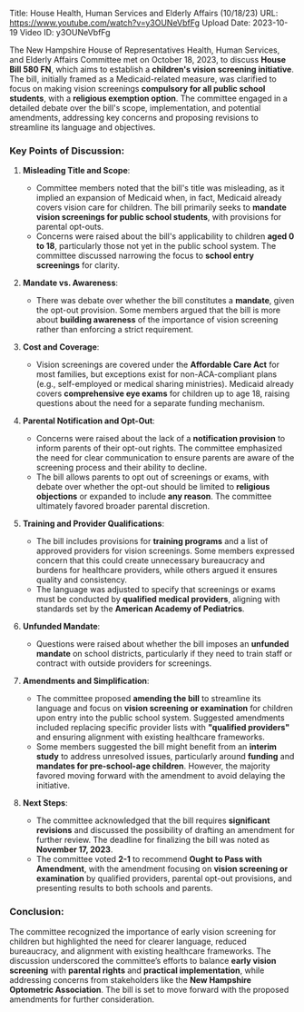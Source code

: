 Title: House Health, Human Services and Elderly Affairs (10/18/23)
URL: https://www.youtube.com/watch?v=y3OUNeVbfFg
Upload Date: 2023-10-19
Video ID: y3OUNeVbfFg

The New Hampshire House of Representatives Health, Human Services, and Elderly Affairs Committee met on October 18, 2023, to discuss **House Bill 580 FN**, which aims to establish a **children's vision screening initiative**. The bill, initially framed as a Medicaid-related measure, was clarified to focus on making vision screenings **compulsory for all public school students**, with a **religious exemption option**. The committee engaged in a detailed debate over the bill's scope, implementation, and potential amendments, addressing key concerns and proposing revisions to streamline its language and objectives.

### Key Points of Discussion:

1. **Misleading Title and Scope**:
   - Committee members noted that the bill's title was misleading, as it implied an expansion of Medicaid when, in fact, Medicaid already covers vision care for children. The bill primarily seeks to **mandate vision screenings for public school students**, with provisions for parental opt-outs.
   - Concerns were raised about the bill's applicability to children **aged 0 to 18**, particularly those not yet in the public school system. The committee discussed narrowing the focus to **school entry screenings** for clarity.

2. **Mandate vs. Awareness**:
   - There was debate over whether the bill constitutes a **mandate**, given the opt-out provision. Some members argued that the bill is more about **building awareness** of the importance of vision screening rather than enforcing a strict requirement.

3. **Cost and Coverage**:
   - Vision screenings are covered under the **Affordable Care Act** for most families, but exceptions exist for non-ACA-compliant plans (e.g., self-employed or medical sharing ministries). Medicaid already covers **comprehensive eye exams** for children up to age 18, raising questions about the need for a separate funding mechanism.

4. **Parental Notification and Opt-Out**:
   - Concerns were raised about the lack of a **notification provision** to inform parents of their opt-out rights. The committee emphasized the need for clear communication to ensure parents are aware of the screening process and their ability to decline.
   - The bill allows parents to opt out of screenings or exams, with debate over whether the opt-out should be limited to **religious objections** or expanded to include **any reason**. The committee ultimately favored broader parental discretion.

5. **Training and Provider Qualifications**:
   - The bill includes provisions for **training programs** and a list of approved providers for vision screenings. Some members expressed concern that this could create unnecessary bureaucracy and burdens for healthcare providers, while others argued it ensures quality and consistency.
   - The language was adjusted to specify that screenings or exams must be conducted by **qualified medical providers**, aligning with standards set by the **American Academy of Pediatrics**.

6. **Unfunded Mandate**:
   - Questions were raised about whether the bill imposes an **unfunded mandate** on school districts, particularly if they need to train staff or contract with outside providers for screenings.

7. **Amendments and Simplification**:
   - The committee proposed **amending the bill** to streamline its language and focus on **vision screening or examination** for children upon entry into the public school system. Suggested amendments included replacing specific provider lists with **"qualified providers"** and ensuring alignment with existing healthcare frameworks.
   - Some members suggested the bill might benefit from an **interim study** to address unresolved issues, particularly around **funding** and **mandates for pre-school-age children**. However, the majority favored moving forward with the amendment to avoid delaying the initiative.

8. **Next Steps**:
   - The committee acknowledged that the bill requires **significant revisions** and discussed the possibility of drafting an amendment for further review. The deadline for finalizing the bill was noted as **November 17, 2023**.
   - The committee voted **2-1** to recommend **Ought to Pass with Amendment**, with the amendment focusing on **vision screening or examination** by qualified providers, parental opt-out provisions, and presenting results to both schools and parents.

### Conclusion:
The committee recognized the importance of early vision screening for children but highlighted the need for clearer language, reduced bureaucracy, and alignment with existing healthcare frameworks. The discussion underscored the committee’s efforts to balance **early vision screening** with **parental rights** and **practical implementation**, while addressing concerns from stakeholders like the **New Hampshire Optometric Association**. The bill is set to move forward with the proposed amendments for further consideration.